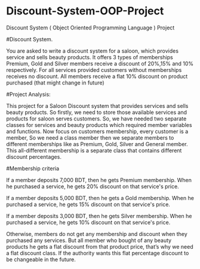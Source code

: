 # Discount-System-OOP-Project
Discount System ( Object Oriented Programming Language ) Project


#Discount System. 

You are asked to write a discount system for a saloon, which
provides service and sells beauty products. It offers 3 types of memberships Premium, Gold and
Silver members receive a discount of 20%,15% and 10% respectively. For all services provided
customers without memberships receives no discount. All members receive a flat 10% discount
on product purchased (that might change in future)

#Project Analysis:

This project for a Saloon Discount system that provides services and sells beauty products. So
firstly, we need to store those available services and products for saloon serves customers. So,
we have needed two separate classes for services and beauty products which required member
variables and functions. Now focus on customers membership, every customer is a member, So
we need a class member then we separate members to different memberships like as Premium,
Gold, Silver and General member. This all-different membership is a separate class that contains
different discount percentages.

#Membership criteria

If a member deposits 7,000 BDT, then he gets Premium membership. When he purchased a
service, he gets 20% discount on that service's price.

If a member deposits 5,000 BDT, then he gets a Gold membership. When he purchased a service,
he gets 15% discount on that service's price.

If a member deposits 3,000 BDT, then he gets Silver membership. When he purchased a service,
he gets 10% discount on that service's price.

Otherwise, members do not get any membership and discount when they purchased any
services. But all member who bought of any beauty products he gets a flat discount from that
product price, that’s why we need a flat discount class. If the authority wants this flat percentage
discount to be changeable in the future.


